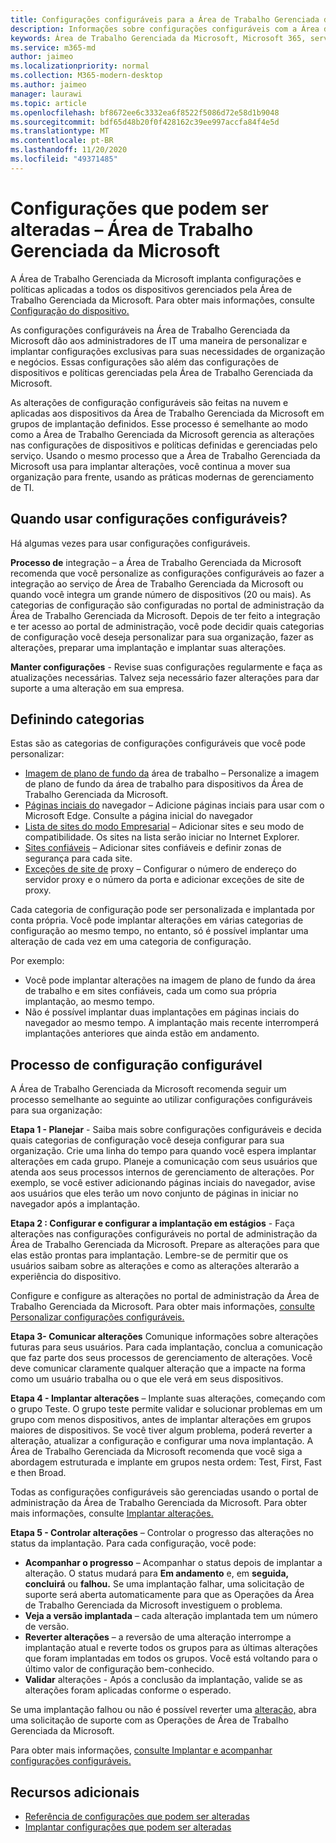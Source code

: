 ```yaml
---
title: Configurações configuráveis para a Área de Trabalho Gerenciada da Microsoft
description: Informações sobre configurações configuráveis com a Área de Trabalho Gerenciada da Microsoft
keywords: Área de Trabalho Gerenciada da Microsoft, Microsoft 365, serviço, documentação, configurações, configurações configuráveis
ms.service: m365-md
author: jaimeo
ms.localizationpriority: normal
ms.collection: M365-modern-desktop
ms.author: jaimeo
manager: laurawi
ms.topic: article
ms.openlocfilehash: bf8672ee6c3332ea6f8522f5086d72e58d1b9048
ms.sourcegitcommit: bdf65d48b20f0f428162c39ee997accfa84f4e5d
ms.translationtype: MT
ms.contentlocale: pt-BR
ms.lasthandoff: 11/20/2020
ms.locfileid: "49371485"
---
```

# <a name="configurable-settings---microsoft-managed-desktop"></a>Configurações que podem ser alteradas – Área de Trabalho Gerenciada da Microsoft

A Área de Trabalho Gerenciada da Microsoft implanta configurações e políticas aplicadas a todos os dispositivos gerenciados pela Área de Trabalho Gerenciada da Microsoft. Para obter mais informações, consulte [Configuração do dispositivo.](../service-description/device-policies.md)

As configurações configuráveis na Área de Trabalho Gerenciada da Microsoft dão aos administradores de IT uma maneira de personalizar e implantar configurações exclusivas para suas necessidades de organização e negócios. Essas configurações são além das configurações de dispositivos e políticas gerenciadas pela Área de Trabalho Gerenciada da Microsoft.  

As alterações de configuração configuráveis são feitas na nuvem e aplicadas aos dispositivos da Área de Trabalho Gerenciada da Microsoft em grupos de implantação definidos. Esse processo é semelhante ao modo como a Área de Trabalho Gerenciada da Microsoft gerencia as alterações nas configurações de dispositivos e políticas definidas e gerenciadas pelo serviço. Usando o mesmo processo que a Área de Trabalho Gerenciada da Microsoft usa para implantar alterações, você continua a mover sua organização para frente, usando as práticas modernas de gerenciamento de TI.

## <a name="when-to-use-configurable-settings"></a>Quando usar configurações configuráveis?

Há algumas vezes para usar configurações configuráveis. 

**Processo de** integração – a Área de Trabalho Gerenciada da Microsoft recomenda que você personalize as configurações configuráveis ao fazer a integração ao serviço de Área de Trabalho Gerenciada da Microsoft ou quando você integra um grande número de dispositivos (20 ou mais). As categorias de configuração são configuradas no portal de administração da Área de Trabalho Gerenciada da Microsoft. Depois de ter feito a integração e ter acesso ao portal de administração, você pode decidir quais categorias de configuração você deseja personalizar para sua organização, fazer as alterações, preparar uma implantação e implantar suas alterações.

**Manter configurações** - Revise suas configurações regularmente e faça as atualizações necessárias. Talvez seja necessário fazer alterações para dar suporte a uma alteração em sua empresa.   

## <a name="setting-categories"></a>Definindo categorias

Estas são as categorias de configurações configuráveis que você pode personalizar:
- [Imagem de plano de fundo da](config-setting-ref.md#desktop-background-picture) área de trabalho – Personalize a imagem de plano de fundo da área de trabalho para dispositivos da Área de Trabalho Gerenciada da Microsoft. 
- [Páginas inciais do](config-setting-ref.md#browser-start-pages) navegador – Adicione páginas inciais para usar com o Microsoft Edge. Consulte a página inicial do navegador
- [Lista de sites do modo Empresarial](config-setting-ref.md#enterprise-mode-site-list-location) – Adicionar sites e seu modo de compatibilidade. Os sites na lista serão iniciar no Internet Explorer. 
- [Sites confiáveis](config-setting-ref.md#trusted-sites) – Adicionar sites confiáveis e definir zonas de segurança para cada site. 
- [Exceções de site de](config-setting-ref.md#proxy) proxy – Configurar o número de endereço do servidor proxy e o número da porta e adicionar exceções de site de proxy.

Cada categoria de configuração pode ser personalizada e implantada por conta própria. Você pode implantar alterações em várias categorias de configuração ao mesmo tempo, no entanto, só é possível implantar uma alteração de cada vez em uma categoria de configuração.

Por exemplo:
- Você pode implantar alterações na imagem de plano de fundo da área de trabalho e em sites confiáveis, cada um como sua própria implantação, ao mesmo tempo. 
- Não é possível implantar duas implantações em páginas inciais do navegador ao mesmo tempo. A implantação mais recente interromperá implantações anteriores que ainda estão em andamento.

## <a name="configurable-setting-process"></a>Processo de configuração configurável

A Área de Trabalho Gerenciada da Microsoft recomenda seguir um processo semelhante ao seguinte ao utilizar configurações configuráveis para sua organização:

**Etapa 1 - Planejar** - Saiba mais sobre configurações configuráveis e decida quais categorias de configuração você deseja configurar para sua organização. Crie uma linha do tempo para quando você espera implantar alterações em cada grupo. Planeje a comunicação com seus usuários que atenda aos seus processos internos de gerenciamento de alterações. Por exemplo, se você estiver adicionando páginas inciais do navegador, avise aos usuários que eles terão um novo conjunto de páginas in iniciar no navegador após a implantação.  

**Etapa 2 : Configurar e configurar a implantação em estágios** - Faça alterações nas configurações configuráveis no portal de administração da Área de Trabalho Gerenciada da Microsoft. Prepare as alterações para que elas estão prontas para implantação. Lembre-se de permitir que os usuários saibam sobre as alterações e como as alterações alterarão a experiência do dispositivo.   

Configure e configure as alterações no portal de administração da Área de Trabalho Gerenciada da Microsoft. Para obter mais informações, [consulte Personalizar configurações configuráveis.](config-setting-ref.md) 

**Etapa 3- Comunicar alterações** Comunique informações sobre alterações futuras para seus usuários. Para cada implantação, conclua a comunicação que faz parte dos seus processos de gerenciamento de alterações. Você deve comunicar claramente qualquer alteração que a impacte na forma como um usuário trabalha ou o que ele verá em seus dispositivos.

**Etapa 4 - Implantar alterações** – Implante suas alterações, começando com o grupo Teste. O grupo teste permite validar e solucionar problemas em um grupo com menos dispositivos, antes de implantar alterações em grupos maiores de dispositivos. Se você tiver algum problema, poderá reverter a alteração, atualizar a configuração e configurar uma nova implantação. A Área de Trabalho Gerenciada da Microsoft recomenda que você siga a abordagem estruturada e implante em grupos nesta ordem: Test, First, Fast e then Broad.   

Todas as configurações configuráveis são gerenciadas usando o portal de administração da Área de Trabalho Gerenciada da Microsoft. Para obter mais informações, consulte [Implantar alterações.](config-setting-deploy.md) 

**Etapa 5 - Controlar alterações** – Controlar o progresso das alterações no status da implantação. Para cada configuração, você pode:
- **Acompanhar o progresso** – Acompanhar o status depois de implantar a alteração. O status mudará para **Em andamento** e, em **seguida, concluirá** ou **falhou.** Se uma implantação falhar, uma solicitação de suporte será aberta automaticamente para que as Operações da Área de Trabalho Gerenciada da Microsoft investiguem o problema.  
- **Veja a versão implantada** – cada alteração implantada tem um número de versão.
- **Reverter alterações** – a reversão de uma alteração interrompe a implantação atual e reverte todos os grupos para as últimas alterações que foram implantadas em todos os grupos. Você está voltando para o último valor de configuração bem-conhecido.
- **Validar** alterações - Após a conclusão da implantação, valide se as alterações foram aplicadas conforme o esperado.  

Se uma implantação falhou ou não é possível reverter uma [alteração,](admin-support.md) abra uma solicitação de suporte com as Operações de Área de Trabalho Gerenciada da Microsoft. 

Para obter mais informações, [consulte Implantar e acompanhar configurações configuráveis.](config-setting-deploy.md)

## <a name="additional-resources"></a>Recursos adicionais
- [Referência de configurações que podem ser alteradas](config-setting-ref.md) 
- [Implantar configurações que podem ser alteradas](config-setting-deploy.md) 
